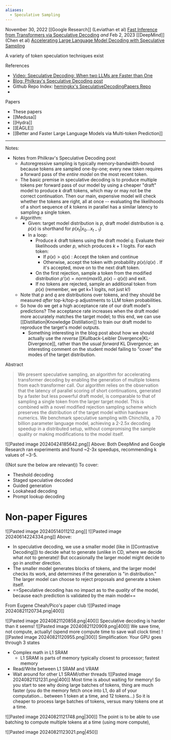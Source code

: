 ```yaml
---
aliases:
  - Speculative Sampling
---
```



November 30, 2022
[[Google Research]] (Leviathan et al)
[Fast Inference from Transformers via Speculative Decoding](https://arxiv.org/abs/2211.17192)
*and*
Feb 2, 2023
[[DeepMind]] (Chen et al)
[Accelerating Large Language Model Decoding with Speculative Sampling](https://arxiv.org/abs/2302.01318)

A variety of token speculation techniques exist


References
- [Video: Speculative Decoding: When two LLMs are Faster than One](https://www.youtube.com/watch?v=S-8yr_RibJ4)
- [Blog: Philkrav's Speculative Decoding post](https://philkrav.com/posts/speculative/)
- Github Repo Index: [hemingkx's SpeculativeDecodingPapers Repo](https://github.com/hemingkx/SpeculativeDecodingPapers)
- 

Papers
- These papers
- [[Medusa]]
- [[Hydra]]
- [[EAGLE]]
- [[Better and Faster Large Language Models via Multi-token Prediction]]

----

Notes:
- Notes from Philkrav's Speculative Decoding post
	- Autoregressive sampling is typically memory-bandwidth-bound because tokens are sampled one-by-one; every new token requires a forward pass of the *entire model* on the most recent token.
	- The basic premise in speculative decoding is to produce multiple tokens per forward pass of our model by using a cheaper "draft" model to produce $k$ draft tokens, which may or may not be the correct continuation. Then our main, expensive model will check whether the tokens are right, all at once -- evaluating the likelihoods of a short sequence of $k$ tokens in parallel has a similar latency to sampling a single token.
	- Algorithm:
		- Given: target model distribution is $p$, draft model distribution is $q$. $p(x)$ is shorthand for $p(x_t|x_0...x_{t-1})$ 
		- In a loop:
			- Produce $k$ draft tokens using the draft model $q$. Evaluate their likelihoods under $p$, which produces $k+1$ logits. For each token:
				- If $p(x) > q(x)$ : Accept the token and continue
				- Otherwise, accept the token with probability $p(x)/q(x)$ . If it's accepted, move on to the next draft token.
			- On the first rejection, sample a token from the modified distribution $p'(x) = norm(max(0, p(x) - q(x))$ and exit.
			- If no tokens are rejected, sample an additional token from $p(x)$ (remember, we get k+1 logits, not just k!)
	- Note that $p$ and $q$ are distributions over tokens, and they should be measured *after* top-k/top-p adjustments to LLM token probabilities. 
	- So how do we get a high acceptance rate of our draft model's predictions? The acceptance rate increases when the draft model more accurately matches the target model; to this end, we can use [[Distillation|Knowledge Distillation]] to train our draft model to reproduce the target's model outputs.
		- Something interesting in the blog post about how we should actually use the *reverse* [[Kullback-Leibler Divergence|KL-Divergence]], rather than the usual *forward* KL Divergence; an interesting comment on the student model failing to "cover" the modes of the target distribution.


Abstract
> We present speculative sampling, an algorithm for accelerating transformer decoding by enabling the generation of multiple tokens from each transformer call. Our algorithm relies on the observation that the latency of parallel scoring of short continuations, generated by a faster but less powerful draft model, is comparable to that of sampling a single token from the larger target model. This is combined with a novel modified rejection sampling scheme which preserves the distribution of the target model within hardware numerics. We benchmark speculative sampling with Chinchilla, a 70 billion parameter language model, achieving a 2-2.5x decoding speedup in a distributed setup, without compromising the sample quality or making modifications to the model itself.



![[Pasted image 20240424185642.png]]
Above: Both DeepMind and Google Research ran experiments and found ~2-3x speedups, recommending k values of ~3-5.


((Not sure the below are relevant))
To cover:
- Theshold decoding
- Staged speculative decoded
- Guided generation
- Lookahead decoding 
- Prompt lookup decoding


# Non-paper Figures

![[Pasted image 20240514011212.png]]
![[Pasted image 20240614224334.png]]
Above:
- In speculative decoding, we use a smaller model (like in [[Contrastive Decoding]]) to decide what to generate (unlike in CD, where we decide what *not* to generate)! But occasionally the larger model might decide to go in another direction.
- The smaller model generates blocks of tokens, and the larger model checks its work, and determines if the generation is "in distribution." The larger model can choose to reject proposals and generate a token itself.
- ==Speculative decoding has no impact as to the *quality* of the model, because each prediction is  validated by the main model==

From Eugene Cheah/Pico's paper club
![[Pasted image 20240821120734.png|400]]

![[Pasted image 20240821120858.png|400]]
Speculative decoding is harder than it seems!
![[Pasted image 20240821120909.png|400]]
We save time, not compute, actually! (spend more compute time to save wall clock time)
![[Pasted image 20240821120955.png|300]]
Simplification: Your GPU goes through 3 states
- Complex math in L1 SRAM 
	- L1 SRAM is parts of memory typically closest to processor; fastest memory
- Read/Write between L1 SRAM and VRAM
- Wait around for other L1 SRAM/other threads
![[Pasted image 20240821121231.png|400]]
Most time is about waiting for memory!
So you start to see why doing large batches of tokens, thing are much faster (you do the memory fetch once into L1, do all of your computation... between 1 token at a time, and 12 tokens...)
So it is cheaper to process large batches of tokens, versus many tokens one at a time.

![[Pasted image 20240821121748.png|300]]
The point is to be able to use batching to compute multiple tokens at a time (using more compute), 

![[Pasted image 20240821123021.png|450]]
